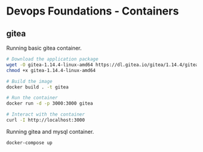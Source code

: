 # Devops Foundations - Containers

## gitea

Running basic gitea container.

```bash
# Download the application package
wget -O gitea-1.14.4-linux-amd64 https://dl.gitea.io/gitea/1.14.4/gitea-1.14.4-linux-amd64
chmod +x gitea-1.14.4-linux-amd64

# Build the image
docker build . -t gitea

# Run the container
docker run -d -p 3000:3000 gitea

# Interact with the container
curl -I http://localhost:3000
```

Running gitea and mysql container.

```bash
docker-compose up
```
